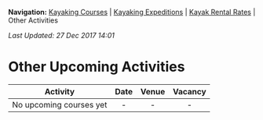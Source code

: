 **Navigation:** [Kayaking Courses](index) &#124; [Kayaking Expeditions](expedition) &#124; [Kayak Rental Rates](rental) &#124; Other Activities

_Last Updated: 27 Dec 2017 14:01_
# Other Upcoming Activities

Activity | Date | Venue | Vacancy
:---:|:---:|:---:|:---:
No upcoming courses yet|-|-|-


